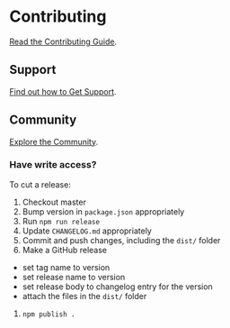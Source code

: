 # Contributing

[Read the Contributing Guide](http://js-data.io/docs/contributing).

## Support

[Find out how to Get Support](http://js-data.io/docs/support).

## Community

[Explore the Community](http://js-data.io/docs/community).

### Have write access?

To cut a release:

1. Checkout master
1. Bump version in `package.json` appropriately
1. Run `npm run release`
1. Update `CHANGELOG.md` appropriately
1. Commit and push changes, including the `dist/` folder
1. Make a GitHub release
  - set tag name to version
  - set release name to version
  - set release body to changelog entry for the version
  - attach the files in the `dist/` folder
1. `npm publish .`
